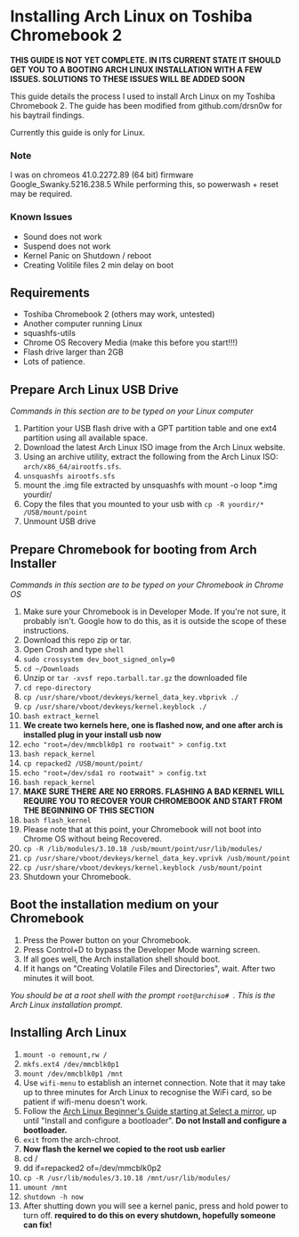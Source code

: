 
# Installing Arch Linux on Toshiba Chromebook 2

**THIS GUIDE IS NOT YET COMPLETE. IN ITS CURRENT STATE IT SHOULD GET YOU TO A BOOTING ARCH LINUX INSTALLATION WITH A FEW ISSUES. SOLUTIONS TO THESE ISSUES WILL BE ADDED SOON**

This guide details the process I used to install Arch Linux on my Toshiba Chromebook 2.  The guide has been modified from github.com/drsn0w for his baytrail findings.

Currently this guide is only for Linux.

### Note
I was on chromeos 41.0.2272.89 (64 bit) firmware Google_Swanky.5216.238.5
While performing this, so powerwash + reset may be required.

### Known Issues
- Sound does not work
- Suspend does not work
- Kernel Panic on Shutdown / reboot
- Creating Volitile files 2 min delay on boot

## Requirements
- Toshiba Chromebook 2 (others may work, untested)
- Another computer running Linux
- squashfs-utils
- Chrome OS Recovery Media (make this before you start!!!)
- Flash drive larger than 2GB
- Lots of patience.


## Prepare Arch Linux USB Drive
*Commands in this section are to be typed on your Linux computer*

1. Partition your USB flash drive with a GPT partition table and one ext4 partition using all available space.
2. Download the latest Arch Linux ISO image from the Arch Linux website.
3. Using an archive utility, extract the following from the Arch Linux ISO: `arch/x86_64/airootfs.sfs`.
4. `unsquashfs airootfs.sfs`
5. mount the .img file extracted by unsquashfs with mount -o loop *.img yourdir/
6. Copy the files that you mounted to your usb with `cp -R yourdir/* /USB/mount/point`
7. Unmount USB drive

## Prepare Chromebook for booting from Arch Installer
*Commands in this section are to be typed on your Chromebook in Chrome OS*

1. Make sure your Chromebook is in Developer Mode. If you're not sure, it probably isn't. Google how to do this, as it is outside the scope of these instructions. 
2. Download this repo zip or tar.
3. Open Crosh and type `shell`
4. `sudo crossystem dev_boot_signed_only=0`
4. `cd ~/Downloads`
5. Unzip or `tar -xvsf repo.tarball.tar.gz` the downloaded file
6. `cd repo-directory`
7. `cp /usr/share/vboot/devkeys/kernel_data_key.vbprivk ./`
8. `cp /usr/share/vboot/devkeys/kernel.keyblock ./`
9. `bash extract_kernel`
10. **We create two kernels here, one is flashed now, and one after arch is installed plug in your install usb now**
11. `echo "root=/dev/mmcblk0p1 ro rootwait" > config.txt`
12. `bash repack_kernel`
13. `cp repacked2 /USB/mount/point/`
14. `echo "root=/dev/sda1 ro rootwait" > config.txt`
15. `bash repack_kernel`
16. **MAKE SURE THERE ARE NO ERRORS. FLASHING A BAD KERNEL WILL REQUIRE YOU TO RECOVER YOUR CHROMEBOOK AND START FROM THE BEGINNING OF THIS SECTION**
17. `bash flash_kernel`
18. Please note that at this point, your Chromebook will not boot into Chrome OS without being Recovered.
29. `cp -R /lib/modules/3.10.18 /usb/mount/point/usr/lib/modules/`
20. `cp /usr/share/vboot/devkeys/kernel_data_key.vprivk /usb/mount/point`
21. `cp /usr/share/vboot/devkeys/kernel.keyblock /usb/mount/point`
22. Shutdown your Chromebook.

## Boot the installation medium on your Chromebook

1. Press the Power button on your Chromebook.
2. Press Control+D to bypass the Developer Mode warning screen.
3. If all goes well, the Arch installation shell should boot. 
4. If it hangs on "Creating Volatile Files and Directories", wait. After two minutes it will boot.

*You should be at a root shell with the prompt `root@archiso# `. This is the Arch Linux installation prompt.*

## Installing Arch Linux

1. `mount -o remount,rw /`
2. `mkfs.ext4 /dev/mmcblk0p1`
3. `mount /dev/mmcblk0p1 /mnt`
4. Use `wifi-menu` to establish an internet connection. Note that it may take up to three minutes for Arch Linux to recognise the WiFi card, so be patient if wifi-menu doesn't work.
5. Follow the [Arch Linux Beginner's Guide starting at Select a mirror](https://wiki.archlinux.org/index.php/Beginners%27_guide#Select_a_mirror), up until "Install and configure a bootloader". **Do not Install and configure a bootloader.**
6. `exit` from the arch-chroot.
7. **Now flash the kernel we copied to the root usb earlier**
9. cd /
10. dd if=repacked2 of=/dev/mmcblk0p2
11. `cp -R /usr/lib/modules/3.10.18 /mnt/usr/lib/modules/`
12. `umount /mnt`
13. `shutdown -h now`
14. After shutting down you will see a kernel panic, press and hold power to turn off. **required to do this on every shutdown, hopefully someone can fix!**
